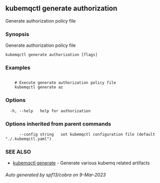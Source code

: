 ## kubemqctl generate authorization

Generate authorization policy file

### Synopsis

Generate authorization policy file

```
kubemqctl generate authorization [flags]
```

### Examples

```

	# Execute generate authorization policy file
 	kubemqctl generate az

```

### Options

```
  -h, --help   help for authorization
```

### Options inherited from parent commands

```
      --config string   set kubemqctl configuration file (default "./.kubemqctl.yaml")
```

### SEE ALSO

* [kubemqctl generate](kubemqctl_generate.md)	 - Generate various kubemq related artifacts

###### Auto generated by spf13/cobra on 9-Mar-2023

